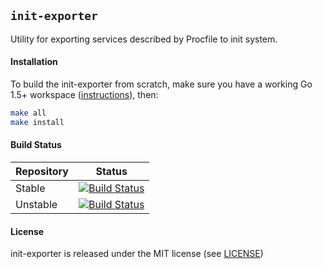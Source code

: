 ## `init-exporter`

Utility for exporting services described by Procfile to init system.

#### Installation

To build the init-exporter from scratch, make sure you have a working Go 1.5+ workspace ([instructions](https://golang.org/doc/install)), then:

```bash
make all
make install
```

#### Build Status

| Repository | Status |
|------------|--------|
| Stable | [![Build Status](https://travis-ci.org/funbox/init-exporter.svg?branch=master)](https://travis-ci.org/funbox/init-exporter) |
| Unstable | [![Build Status](https://travis-ci.org/funbox/init-exporter.svg?branch=develop)](https://travis-ci.org/funbox/init-exporter) |

#### License

init-exporter is released under the MIT license (see [LICENSE](LICENSE))
